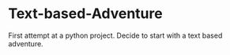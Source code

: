 # Text-based-Adventure
First attempt at a python project. Decide to start with a text based adventure. 
